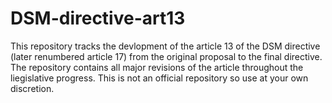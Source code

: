 # DSM-directive-art13
This repository tracks the devlopment of the article 13  of the DSM directive (later renumbered article 17) from the original proposal to the final directive. The repository contains all major revisions of the article throughout the liegislative progress. This is not an official repository so use at your own discretion.
